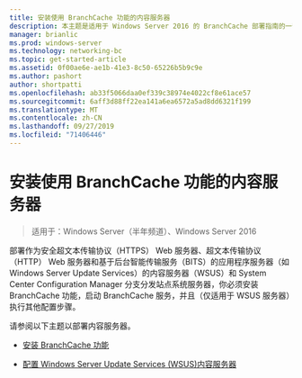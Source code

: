 ```yaml
---
title: 安装使用 BranchCache 功能的内容服务器
description: 本主题是适用于 Windows Server 2016 的 BranchCache 部署指南的一部分，它演示了如何在分布式和托管缓存模式下部署 BranchCache，以优化分支机构中的 WAN 带宽使用情况
manager: brianlic
ms.prod: windows-server
ms.technology: networking-bc
ms.topic: get-started-article
ms.assetid: 0f00ae6e-ae1b-41e3-8c50-65226b5b9c9e
ms.author: pashort
author: shortpatti
ms.openlocfilehash: ab33f5066daa0ef339c38974e4022cf8e61ace57
ms.sourcegitcommit: 6aff3d88ff22ea141a6ea6572a5ad8dd6321f199
ms.translationtype: MT
ms.contentlocale: zh-CN
ms.lasthandoff: 09/27/2019
ms.locfileid: "71406446"
---
```

# <a name="install-content-servers-that-use-the-branchcache-feature"></a>安装使用 BranchCache 功能的内容服务器

>适用于：Windows Server（半年频道）、Windows Server 2016

部署作为安全超文本传输协议（HTTPS） Web 服务器、超文本传输协议（HTTP） Web 服务器和基于后台智能传输服务（BITS）的应用程序服务器（如 Windows Server Update Services）的内容服务器（WSUS）和 System Center Configuration Manager 分支分发站点系统服务器，你必须安装 BranchCache 功能，启动 BranchCache 服务，并且（仅适用于 WSUS 服务器）执行其他配置步骤。  
  
请参阅以下主题以部署内容服务器。  
  
-   [安装 BranchCache 功能](Install-the-BranchCache-Feature.md)  
  
-   [配置 Windows Server Update Services &#40;WSUS&#41;内容服务器](configure-wsus-content-servers.md)  
  


